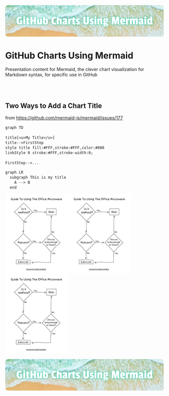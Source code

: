 <img alt="Mermaid Banner" src="images\Mermaid_Banner.png"/>

# GitHub Charts Using Mermaid

Presentation content for Mermaid, the clever chart visualization for Markdown syntax, for specific use in GitHub

<br><br>

## Two Ways to Add a Chart Title

from https://github.com/mermaid-js/mermaid/issues/177

```mermaid
graph TD

title[<u>My Title</u>]
title-->FirstStep
style title fill:#FFF,stroke:#FFF,color:#000
linkStyle 0 stroke:#FFF,stroke-width:0;

FirstStep-->...
```

```mermaid
graph LR
  subgraph This is my title
    A --> B
  end
```

<img src="images\microwave.png" alt="Multi Photo Frame to explain how components mesh together" width="200"/><img src="images\microwave.png" alt="Multi Photo Frame to explain how components mesh together" width="200"/><img src="images\microwave.png" alt="Multi Photo Frame to explain how components mesh together" width="200"/>

<a href="http://google.com"><img alt="Mermaid Banner" src="images\Mermaid_Banner.png"/></a>

